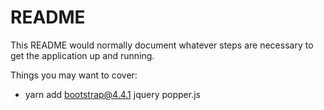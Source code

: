 # README

This README would normally document whatever steps are necessary to get the
application up and running.

Things you may want to cover:

- yarn add bootstrap@4.4.1 jquery popper.js
